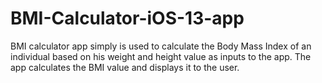 # BMI-Calculator-iOS-13-app
BMI calculator app simply is used to calculate the Body Mass Index of an individual based on his weight and height value as inputs to the app. The app calculates the BMI value and displays it to the user.
